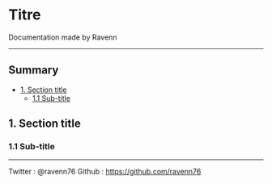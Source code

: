 # Titre

Documentation made by Ravenn

*** 

## Summary

- [1. Section title]()
	- [1.1 Sub-title]()

## 1. Section title

### 1.1 Sub-title

***

Twitter : @ravenn76
Github : https://github.com/ravenn76
